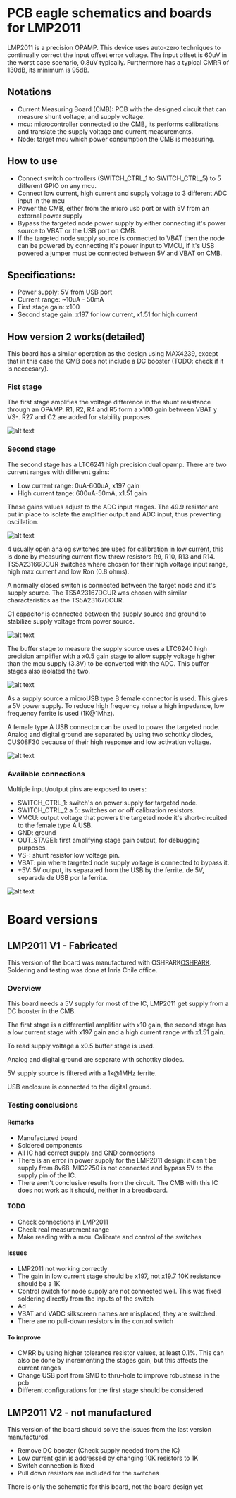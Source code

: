 # PCB eagle schematics and boards for LMP2011

LMP2011 is a precision OPAMP. This device uses auto-zero techniques to continually correct the input offset error voltage. The input offset is 60uV in the worst case scenario,  0.8uV typically. Furthermore has a typical CMRR of 130dB, its minimum is 95dB.

## Notations
* Current Measuring Board (CMB): PCB with the designed circuit that can measure shunt voltage, and supply voltage.
* mcu: microcontroller connected to the CMB, its performs calibrations and translate the supply voltage and current measurements.
* Node: target mcu which power consumption the CMB is measuring.


## How to use

* Connect switch controllers (SWITCH_CTRL_1 to SWITCH_CTRL_5) to 5 different GPIO on any mcu.
* Connect low current, high current and supply voltage to 3 different ADC input in the mcu
* Power the CMB, either from the micro usb port or with 5V from an external power supply
* Bypass the targeted node power supply by either connecting it's power source to VBAT or the USB port on CMB.
* If the targeted node supply source is connected to VBAT then the node can be powered by connecting it's power input to VMCU, if it's USB powered a jumper must be connected between 5V and VBAT on CMB.


## Specifications:
- Power supply: 5V from USB port
- Current range: ~10uA - 50mA
- First stage gain: x100
- Second stage gain: x197 for low current, x1.51 for high current

## How version 2 works(detailed)

This board has a similar operation as the design using MAX4239, except that in this case the CMB does not include a DC booster (TODO: check if it is neccesary).

### Fist stage

The first stage amplifies the voltage difference in the shunt resistance through an OPAMP. R1, R2, R4 and R5 form a x100 gain between VBAT y VS-. R27 and C2 are added for stability purposes. 

![alt text](images/first.JPG)

### Second stage

The second stage has a LTC6241 high precision dual opamp. There are two current ranges with different gains:

- Low current range: 0uA-600uA, x197 gain
- High current tange: 600uA-50mA, x1.51 gain

These gains values adjust to the ADC input ranges. The 49.9 resistor are put in place to isolate the amplifier output and ADC input, thus preventing oscillation.


![alt text](images/second.JPG)

4 usually open analog switches are used for calibration in low current, this is done by measuring current flow threw resistors R9, R10, R13 and R14. TS5A23166DCUR switches where chosen for their high voltage input range, high max current and low Ron (0.8 ohms).

A normally closed switch is connected between the target node and it's supply source. The TS5A23167DCUR was chosen with similar characteristics as the TS5A23167DCUR.

C1 capacitor is connected between the supply source and ground to stabilize supply voltage from power source.

![alt text](images/switch.JPG)

The buffer stage to measure the supply source uses a LTC6240 high precision amplifier with a x0.5 gain stage to allow supply voltage higher than the mcu supply (3.3V) to be converted with the ADC. This buffer stages also isolated the two.

![alt text](images/supply.JPG)

As a supply source a microUSB type B female connector is used. This gives a 5V power supply. To reduce high frequency noise a high impedance, low frequency ferrite is used (1K@1Mhz).

A female type A USB connector can be used to power the targeted node. Analog and digital ground are separated by using two schottky diodes, CUS08F30 because of their high response and low activation voltage.

![alt text](images/USB.JPG)

### Available connections

Multiple input/output pins are exposed to users: 

- SWITCH_CTRL_1: switch's on power supply for targeted node.
- SWITCH_CTRL_2 a 5: switches on or off calibration resistors.
- VMCU: output voltage that powers the targeted node it's short-circuited to the female type A USB.
- GND: ground
- OUT_STAGE1: first amplifying stage gain output, for debugging purposes.
- VS-: shunt resistor low voltage pin.
- VBAT: pin where targeted node supply voltage is connected to bypass it.
- +5V: 5V output, its separated from the USB by the ferrite. de 5V, separada de USB por la ferrita.

![alt text](images/utility.JPG)

# Board versions

## LMP2011 V1 - Fabricated
This version of the board was manufactured with OSHPARK[OSHPARK](https://oshpark.com/). Soldering and testing was done at Inria Chile office.

### Overview

This board needs a 5V supply for most of the IC, LMP2011 get supply from a DC booster in the CMB.

The first stage is a differential amplifier with x10 gain, the second stage has a low current stage with x197 gain and a high current range with x1.51 gain.

To read supply voltage a x0.5 buffer stage is used.

Analog and digital ground are separate with schottky diodes.

5V supply source is filtered with a 1k@1MHz ferrite.

USB enclosure is connected to the digital ground.

### Testing conclusions

#### Remarks
- Manufactured board
- Soldered components
- All IC had correct supply and GND connections
- There is an error in power supply for the LMP2011 design: it can't be supply from 8v68. MIC2250 is not connected and bypass 5V to the supply pin of the IC.
- There aren't conclusive results from the circuit. The CMB with this IC does not work as it should, neither in a breadboard.

#### TODO
- Check connections in LMP2011
- Check real measurement range
- Make reading with a mcu. Calibrate and control of the switches

#### Issues
- LMP2011 not working correctly
- The gain in low current stage should be x197, not x19.7 10K resistance should be a 1K
- Control switch for node supply are not connected well. This was fixed soldering directly from the inputs of the switch
- Ad
- VBAT and VADC silkscreen names are misplaced, they are switched.
- There are no pull-down resistors in the control switch


#### To improve
- CMRR by using higher tolerance resistor values, at least 0.1%. This can also be done by incrementing the stages gain, but this affects the current ranges
- Change USB port from SMD to thru-hole to improve robustness in the pcb
- Different configurations for the first stage should be considered


## LMP2011 V2 - not manufactured

This version of the board should solve the issues from the last version manufactured.

* Remove DC booster (Check supply needed from the IC)
* Low current gain is addressed by changing 10K resistors to 1K
* Switch connection is fixed
* Pull down resistors are included for the switches

There is only the schematic for this board, not the board design yet
